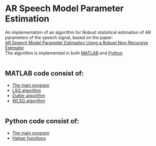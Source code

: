# AR Speech Model Parameter Estimation
An implementation of an algorithm for Robust statistical estimation of AR parameters of the speech signal, based on the paper: <br/>
[AR Speech Model Parameter Estimation Using a Robust Non-Recursive Estimator](https://www.researchgate.net/publication/344888800_AR_Speech_Model_Parameter_Estimation_Using_a_Robust_Non-Recursive_Estimator) <br/>
The algorithm is implemented in both [MATLAB](https://github.com/bjekic/ARSpeechParameterEstimation/tree/main/MATLAB%20code) and [Python](https://github.com/bjekic/ARSpeechParameterEstimation/tree/main/Python%20code) <br/><br/>
## MATLAB code consist of:<br/>
 - [The main program](https://github.com/bjekic/ARSpeechParameterEstimation/blob/main/MATLAB%20code/Main_program.m)<br/>
 - [LSQ algorithm](https://github.com/bjekic/ARSpeechParameterEstimation/blob/main/MATLAB%20code/LSQ.m) <br/>
 - [Dutter algorithm](https://github.com/bjekic/ARSpeechParameterEstimation/blob/main/MATLAB%20code/Dutter.m) <br/>
 - [WLSQ algorithm](https://github.com/bjekic/ARSpeechParameterEstimation/blob/main/MATLAB%20code/WLSQ.m) <br/><br/>
## Python code consist of: <br/>
 - [The main program](https://github.com/bjekic/ARSpeechParameterEstimation/blob/main/Python%20code/Main_program.ipynb)<br/>
 - [Helper functions](https://github.com/bjekic/ARSpeechParameterEstimation/blob/main/Python%20code/help_functions.py)<br/><br/>
